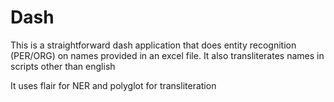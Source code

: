 # Dash
 This is a straightforward dash application that does entity recognition (PER/ORG) on names provided in an excel file. It also transliterates names in scripts other than english

 It uses flair for NER and polyglot for transliteration
 
 
